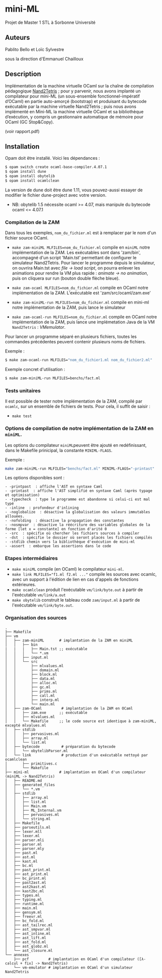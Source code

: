 # mini-ML 

Projet de Master 1 STL à Sorbonne Université

## Auteurs

Pablito Bello et Loïc Sylvestre

sous la direction d'Emmanuel Chailloux

## Description

Implémentation de la machine virtuelle OCaml sur la chaîne de compilation pédagogique [Nand2Tetris](https://www.nand2tetris.org)  ; pour y parvenir, nous avons implanté un compilateur pour mini-ML (un sous-ensemble fonctionnel-impératif d’OCaml) en partie auto-amorçé (bootstrap) et produisant du bytecode exécutable par la machine virtuelle Nand2Tetris ; puis nous avons implémenté en Mini-ML la machine virtuelle OCaml et sa bibliothèque d’exécution, y compris un gestionnaire automatique de mémoire pour OCaml (GC Stop&Copy).

(voir rapport.pdf)

## Installation

Opam doit être installé. Voici les dépendances :

```bash
$ opam switch create ocaml-base-compiler.4.07.1
$ opam install dune
$ opam install obytelib
$ opam install ocamlclean
```

La version de dune doit être dune 1.11, vous pouvez-aussi essayer de modifier le fichier dune-project avec votre version.

- NB: obytelib 1.5 nécessite ocaml >= 4.07, mais manipule du bytecode ocaml <= 4.07.1

### Compilation de la ZAM

Dans tous les exemples, `nom_du_fichier.ml` est à remplacer par le nom d'un fichier source OCaml.

- `make zam-miniML MLFILES=nom_du_fichier.ml` compile en `miniML` notre implémentation de la ZAM. Les exécutables sont dans 'zam/bin', accompagné d'un script 'Main.tst' permettant de configurer le simulateur Nand2Tetris. Pour lancer le programme depuis le simulateur, on ouvrira Main.tst avec *file -> load script*, on pourra enlever les animations pour rendre la VM plus rapide : *animate -> no animation*, puis on cliquera sur run (bouton double flèche bleue).

- `make zam-ocaml MLFILES=nom_du_fichier.ml` compile en OCaml notre implémentation de la ZAM. L'exécutable est 'zam/src/ocaml/zam.exe'

- `make zam-miniML-run MLFILES=nom_du_fichier.ml` compile en mini-ml notre implémentation de la ZAM, puis lance le simulateur

- `make zam-ocaml-run MLFILES=nom_du_fichier.ml` compile en OCaml notre implémentation de la ZAM, puis lance une implémetation Java de la VM `Nand2Tetris` : *VMemulator*.

Pour lancer un programme séparé en plusieurs fichiers, toutes les commandes précédentes peuvent contenir plusieurs noms de fichiers.

Exemple :

```bash
$ make zam-ocaml-run MLFILES="nom_du_fichier1.ml nom_du_fichier2.ml"
```

Exemple concret d'utilisation :

```bash
$ make zam-miniML-run MLFILES=benchs/fact.ml
```

### Tests unitaires 

Il est possible de tester notre implémentation de la ZAM, compilé par `ocamlc`, sur un ensemble de fichiers de tests. Pour cela, il suffit de saisir : 

- `make test`



### Options de compilation de notre implémentation de la ZAM en `miniML`.

Les options du compilateur `miniML`peuvent être ajouté en redéfinissant, dans le Makefile prinicipal, la constante   `MINIML-FLAGS`.

Exemple : 

```bash
make zam-miniML-run MLFILES="benchs/fact.ml" MINIML-FLAGS="-printast"
```

Les options disponibles sont :

```
- -printpast  : affiche l'AST en syntaxe Caml
- -printast  : affiche l'AST simplifié en syntaxe Caml (après typage et optimisation)
- -typecheck  : type le programme est abandonne si celui-ci est mal typé
- -inline  : profondeur d'inlining
- -noglobalize  : désactive la globalisation des valeurs immutables allouées.
- -nofolding  : désactive la propagation des constantes
- -nosmpvar  : désactive la réécriture des variables globales de la forme [let x = constante] en fonction d'arité 0
- -src  : spécifie où chercher les fichiers sources à compiler
- -dst  : spécifie le dossier où seront placés les fichiers compilés
- -stdlib chemin vers la bibliothèque d'exécution de mini-ml
- -assert  : embarque les assertions dans le code
```

### Etapes intermédiaires

- `make miniML` compile (en OCaml) le compilateur `mini-ml`.
- `make link MLFILES="f1.ml f2.ml ..."` compile les sources avec ocamlc, avec un support à l'édition de lien en cas d'appels de fonctions extérieures.
- `make ocamlclean` produit l'exécutable `vm/link/byte.out` à partir de l'exécutable `vm/link/a.out`
- `make obytelib` construit le tableau code `zam/input.ml` à partir de l'exécutable `vm/link/byte.out`. 

### Organisation des sources
```text
.
├── Makefile
├── vm
│   ├── zam-miniML       # implantation de la ZAM en miniML
│   │   ├── bin
|   |   |   ├── Main.tst ;; exécutable
│   │   │   └── *.vm  
│   │   ├── input.ml
│   │   └── src
│   │       ├── mlvalues.ml  
│   │       ├── domain.ml 
│   │       ├── block.ml 
│   │       ├── data.ml   
│   │       ├── alloc.ml    
│   │       ├── gc.ml  
│   │       ├── prims.ml  
│   │       ├── call.ml  
│   │       ├── interp.ml  
│   │       └── main.ml  
│   ├── zam-OCaml         # implantation de la ZAM en OCaml
│   │   ├── zam.exe      ;; exécutable
│   │   ├── mlvalues.ml
│   │   └── Makefile     ;; le code source est identique à zam-miniML, excepté mlvalues.ml
│   ├── stdlib
│   │   ├── pervasives.ml
│   │   ├── array.ml
│   │   └── list.ml
│   ├── bytecode          # préparation du bytecode
│   │   └── obytelibParser.ml
│   └── link              # production d'un exécutable nettoyé par ocamlclean
│       ├── primitives.c
│       └── Makefile
├── mini-ml              # implantation en OCaml d'un compilateur (miniML -> Nand2Tetris)
│   ├── README.md
│   ├── generated_files
│   │   └── *.vm 
│   ├── stdlib
│   │   ├── array.ml
│   │   ├── list.ml
│   │   ├── Main.vm
│   │   ├── ML_Internal.vm
│   │   ├── pervasives.ml
│   │   └── string.ml
│   ├── Makefile
│   ├── parseutils.ml
│   ├── lexer.mll
│   ├── lexer.ml
│   ├── parser.mli
│   ├── parser.ml
│   ├── parser.mly
│   ├── past.ml
│   ├── ast.ml
│   ├── kast.ml
│   ├── bc.ml
│   ├── past_print.ml
│   ├── ast_print.ml
│   ├── bc_print.ml
│   ├── past2ast.ml
│   ├── ast2kast.ml
│   ├── kast2bc.ml
│   ├── types.ml
│   ├── typing.ml
│   ├── runtime.ml
│   ├── main.ml
│   ├── gensym.ml
│   ├── freevr.ml
│   ├── bc_fold.ml
│   ├── ast_tailrec.ml
│   ├── ast_smpvar.ml
│   ├── ast_inline.ml
│   ├── ast_lift.ml
│   ├── ast_fold.ml
│   ├── ast_globz.ml
│   └── ast_closure.ml
└── annexes
    ├── pcf         # implantation en OCaml d'un compilateur ([λ-calcul + fix] -> Nand2Tetris)
    └── vm-emulator # implantation en OCaml d'un simulateur Nand2Tetris
```
